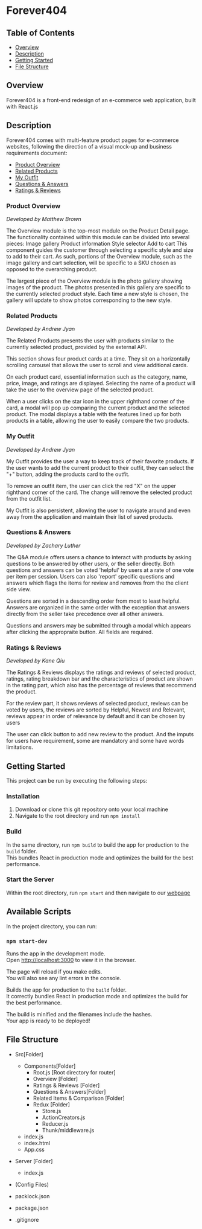 # Forever404 <!-- omit in TOC -->

## Table of Contents

- [Overview](#overview)
- [Description](#description)
- [Getting Started](#getting-started)
- [File Structure](#file-structure)

## Overview

Forever404 is a front-end redesign of an e-commerce web application, built with React.js

## Description

Forever404 comes with multi-feature product pages for e-commerce websites, following the direction of a visual mock-up and business requirements document:

- [Product Overview](#product-overview)
- [Related Products](#related-products)
- [My Outfit](#my-outfit)
- [Questions & Answers](#questions-&-answers)
- [Ratings & Reviews](#ratings-&-reviews)

<!-- omit in TOC -->

### Product Overview

_Developed by Matthew Brown_

The Overview module is the top-most module on the Product Detail page. The functionality contained within this module can be divided into several pieces:
Image gallery
Product information
Style selector
Add to cart
This component guides the customer through selecting a specific style and size to add to their cart. As such, portions of the Overview module, such as the image gallery and cart selection, will be specific to a SKU chosen as opposed to the overarching product.

The largest piece of the Overview module is the photo gallery showing images of the product. The photos presented in this gallery are specific to the currently selected product style. Each time a new style is chosen, the gallery will update to show photos corresponding to the new style.

<!-- omit in TOC -->

### Related Products

_Developed by Andrew Jyan_

The Related Products presents the user with products similar to the currently selected product, provided by the external API.

This section shows four product cards at a time. They sit on a horizontally scrolling carousel that allows the user to scroll and view additional cards.

On each product card, essential information such as the category, name, price, image, and ratings are displayed. Selecting the name of a product will take the user to the overview page of the selected product.

When a user clicks on the star icon in the upper righthand corner of the card, a modal will pop up comparing the current product and the selected product. The modal displays a table with the features lined up for both products in a table, allowing the user to easily compare the two products.

<!-- omit in TOC -->

### My Outfit

_Developed by Andrew Jyan_

My Outfit provides the user a way to keep track of their favorite products. If the user wants to add the current product to their outfit, they can select the "+" button, adding the products card to the outfit.

To remove an outfit item, the user can click the red "X" on the upper righthand corner of the card. The change will remove the selected product from the outfit list.

My Outfit is also persistent, allowing the user to navigate around and even away from the application and maintain their list of saved products.

<!-- omit in TOC -->

### Questions & Answers

_Developed by Zachary Luther_

The Q&A module offers users a chance to interact with products by asking questions to be answered by other users, or the seller directly. Both questions and answers can be voted 'helpful' by users at a rate of one vote per item per session. Users can also 'report' specific questions and answers which flags the items for review and removes from the the client side view.

Questions are sorted in a descending order from most to least helpful. Answers are organized in the same order with the exception that answers directly from the seller take precedence over all other answers.

Questions and answers may be submitted through a modal which appears after clicking the appropraite button. All fields are required.

<!-- omit in TOC -->

### Ratings & Reviews

_Developed by Kane Qiu_

The Ratings & Reviews displays the ratings and reviews of selected product, ratings, rating breakdown bar and the characteristics of product are shown in the rating part, which also has the percentage of reviews that recommend the product.

For the review part, it shows reviews of selected product, reviews can be voted by users, the reviews are sorted by Helpful, Newest and Relevant, reviews appear in order of relevance by default and it can be chosen by users

The user can click button to add new review to the product. And the imputs for users have requirement, some are mandatory and some have words limitations.

## Getting Started

This project can be run by executing the following steps:

### Installation <!-- omit in the TOC -->

1. Download or clone this git repository onto your local machine
2. Navigate to the root directory and run `npm install`

### Build <!-- omit in TOC -->

In the same directory, run `npm build` to build the app for production to the `build` folder.<br />
This bundles React in production mode and optimizes the build for the best performance.

### Start the Server <!-- omit in TOC -->

Within the root directory, run `npm start` and then navigate to our [webpage](http://localhost:3010)

## Available Scripts

In the project directory, you can run:

### `npm start-dev`

Runs the app in the development mode.<br />
Open [http://localhost:3000](http://localhost:3000) to view it in the browser.

The page will reload if you make edits.<br />
You will also see any lint errors in the console.

Builds the app for production to the `build` folder.<br />
It correctly bundles React in production mode and optimizes the build for the best performance.

The build is minified and the filenames include the hashes.<br />
Your app is ready to be deployed!

## File Structure

- Src[Folder]

  - Components[Folder]
    - Root.js [Root directory for router]
    - Overview [Folder]
    - Ratings & Reviews [Folder]
    - Questions & Answers[Folder]
    - Related Items & Comparison [Folder]
    - Redux [Folder]
      - Store.js
      - ActionCreators.js
      - Reducer.js
      - Thunk/middleware.js
  - index.js
  - index.html
  - App.css

- Server [Folder]
  - index.js
- (Config Files)
- packlock.json
- package.json
- .gitignore
